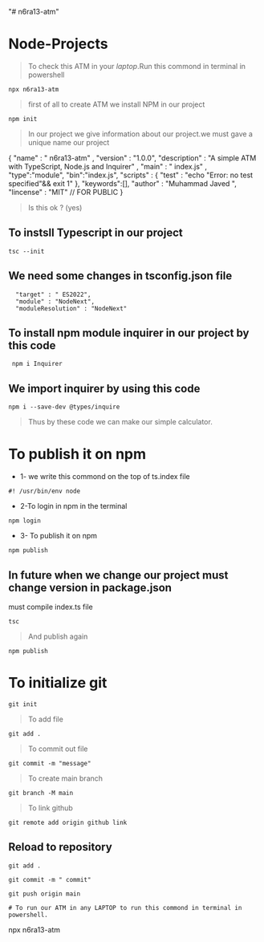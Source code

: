 "# n6ra13-atm" 
# Node-Projects


> To check this ATM in your *laptop*.Run this commond in terminal in powershell
```
npx n6ra13-atm 
```
> first of all to create ATM we install NPM in our project
```
npm init
```
>In our project we give information about our project.we must gave a unique name  our project

{ "name" : " n6ra13-atm" ,
  "version" : "1.0.0",
  "description" : "A simple ATM with TypeScript, Node.js and Inquirer" ,
  "main" : " index.js" ,
  "type":"module",
  "bin":"index.js",
  "scripts" : {
     "test" : "echo \"Error: no test specified\"&& exit 1"
},
"keywords":[],
  "author" : "Muhammad Javed ",
  "lincense" : "MIT" // FOR PUBLIC
}

> Is this ok ? (yes)
## To instsll Typescript in our project
```
tsc --init
```
## We need some changes in tsconfig.json file
```
  "target" : " ES2022",
  "module" : "NodeNext",
  "moduleResolution" : "NodeNext"
```
## To install npm module inquirer in our project by this code
```
 npm i Inquirer
```
## We import inquirer by using this code
```
npm i --save-dev @types/inquire
```
> Thus by these code we can make our simple calculator.
# To publish it on npm
- 1- we write this commond on the top of ts.index file
```
#! /usr/bin/env node
```
- 2-To login in npm in the terminal
```
npm login
```
- 3- To publish it on npm
```
npm publish
```
## In future when we change our project must change version in package.json
must compile index.ts file
```
tsc
```
> And publish again
```
npm publish
```
# To initialize git
```
git init
```
> To add file
```
git add .
```
> To commit out file
```
git commit -m "message"
```
> To create main branch
```
git branch -M main
```
> To link github
```
git remote add origin github link
```


## Reload to repository
```
git add .
```
```
git commit -m " commit"
```
```
git push origin main
```
```
# To run our ATM in any LAPTOP to run this commond in terminal in powershell.
```
npx n6ra13-atm 
```

